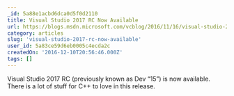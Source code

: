 ```yaml
---
_id: 5a88e1acbd6dca0d5f0d2110
title: Visual Studio 2017 RC Now Available
url: https://blogs.msdn.microsoft.com/vcblog/2016/11/16/visual-studio-2017-rc-now-available/
category: articles
slug: 'visual-studio-2017-rc-now-available'
user_id: 5a83ce59d6eb0005c4ecda2c
createdOn: '2016-12-10T20:56:46.000Z'
tags: []
---
```


Visual Studio 2017 RC (previously known as Dev “15”) is now available. There is a lot of stuff for C++ to love in this release.
